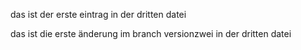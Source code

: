 das ist der erste eintrag in der dritten datei

das ist die erste änderung im branch versionzwei in der dritten datei
